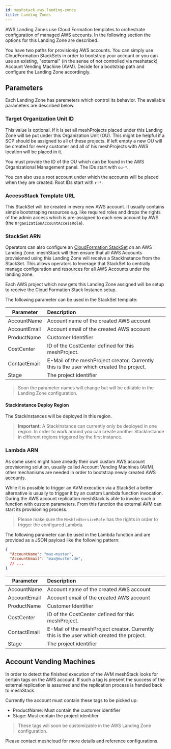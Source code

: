 ```yaml
---
id: meshstack.aws.landing-zones
title: Landing Zones
---
```


AWS Landing Zones use Cloud Formation templates to orchestrate configuration of managed AWS accounts. In the following section the options for this Landing Zone are described.

You have two paths for provisionig AWS accounts. You can simply use CloudFormation StackSets in order to bootstrap your account or you can use an existing, "external" (in the sense of not controlled via meshstack) Account Vending Machine (AVM). Decide for a bootstrap path and configure the Landing Zone accordingly.

## Parameters

Each Landing Zone has paremeters which control its behavior. The available parameters are described below.

### Target Organization Unit ID

This value is optional. If it is set all meshProjects placed under this Landing Zone will be put under this Organization Unit (OU). This might be helpful if a SCP should be assigned to all of these projects. If left empty a new OU will be created for every customer and all of his meshProjects with AWS location will be placed in it.

You must provide the ID of the OU which can be found in the AWS Organizational Management panel. The IDs start with `ou-*`.

You can also use a root account under which the accounts will be placed when they are created. Root IDs start with `r-*`.

### AccessStack Template URL

This StackSet will be created in every new AWS account. It usually contains simple bootstraping resources e.g. like required roles and drops the rights of the admin access which is pre-assigned to each new account by AWS (the `OrganizationAccountAccessRole`).

### StackSet ARN

Operators can also configure an [CloudFormation StackSet](https://docs.aws.amazon.com/AWSCloudFormation/latest/UserGuide/what-is-cfnstacksets.html) on an AWS Landing Zone. meshStack will then ensure that all AWS Accounts provisioned using this Landing Zone will receive a StackInstance from the StackSet. This allows operators to leverage that StackSet to centrally manage configuration and resources for all AWS Accounts under the landing zone.

Each AWS project which now gets this Landing Zone assigned will be setup to receive the Cloud Formation Stack Instance setup.

The following parameter can be used in the StackSet template:

| Parameter    | Description                                                                              |
| ------------ | :--------------------------------------------------------------------------------------- |
| AccountName  | Account name of the created AWS account                                                  |
| AccountEmail | Account email of the created AWS account                                                 |
| ProductName  | Customer Identifier                                                                      |
| CostCenter   | ID of the CostCenter defined for this meshProject.                                       |
| ContactEmail | E-Mail of the meshProject creator. Currently this is the user which created the project. |
| Stage        | The project identifier                                                                   |

> Soon the parameter names will change but will be editable in the Landing Zone configuration.

#### StackInstance Deploy Region

The StackInstances will be deployed in this region.

> **Important:** A StackInstance can currently only be deployed in one region. In order to work around you can create another StackInstance in different regions triggered by the first instance.

### Lambda ARN

As some users might have already their own custom AWS account provisioning solution, usually called Account Vending Machines (AVM), other mechanisms are needed in order to bootstrap newly created AWS accounts.

While it is possible to trigger an AVM execution via a StackSet a better alternative is usually to trigger it by an custom Lambda function invocation. During the AWS account replication meshStack is able to invoke such a function with custom parameters. From this function the external AVM can start its provisioning process.

> Please make sure the `MeshfedServiceRole` has the rights in order to trigger the configured Lambda.


The following parameter can be used in the Lambda function and are provided as a JSON payload like the following pattern:

```json
{
  "AccountName": "max-muster",
  "AccountEmail": "max@muster.de",
  // ...
}
```

| Parameter    | Description                                                                              |
| ------------ | :--------------------------------------------------------------------------------------- |
| AccountName  | Account name of the created AWS account                                                  |
| AccountEmail | Account email of the created AWS account                                                 |
| ProductName  | Customer Identifier                                                                      |
| CostCenter   | ID of the CostCenter defined for this meshProject.                                       |
| ContactEmail | E-Mail of the meshProject creator. Currently this is the user which created the project. |
| Stage        | The project identifier                                                                   |

## Account Vending Machines

In order to detect the finished execution of the AVM meshStack looks for certain tags on the AWS account. If such a tag is present the success of the external replication is assumed and the replication process is handed back to meshStack.

Currently the account must contain these tags to be picked up:

* ProductName: Must contain the customer identifier
* Stage: Must contain the project identifier

> These tags will soon be customizable in the AWS Landing Zone configuration.

Please contact meshcloud for more details and reference configurations.

